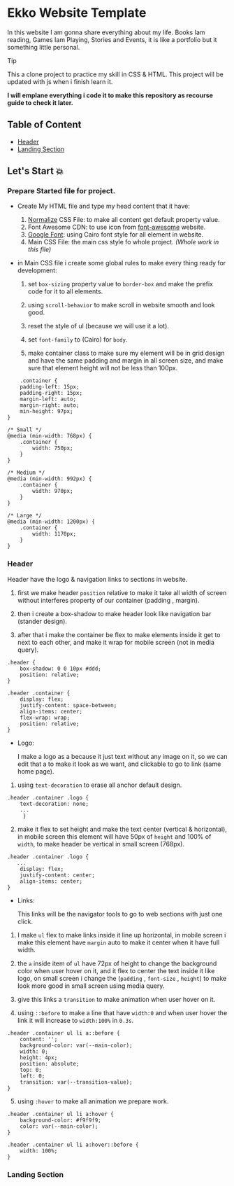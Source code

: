 # Ekko Website Template

In this website I am gonna share everything about my life. Books Iam reading, Games Iam Playing, Stories and Events, it is like a portfolio but it something little personal.

> [!tip]
> This a clone project to practice my skill in CSS & HTML.
> This project will be updated with js when i finish learn it.

**I will emplane everything i code it to make this repository as recourse guide to check it later.**

## Table of Content
- [Header](#Header)
- [Landing Section](#Landing-Section)

## Let's Start 💥

### Prepare Started file for project.

- Create My HTML file and type my head content that it have:

  1. [Normalize](https://necolas.github.io/normalize.css/) CSS File: to make all content get default property value.
  2. Font Awesome CDN: to use icon from [font-awesome](https://fontawesome.com/) website.
  3. [Google Font](https://fonts.google.com/): using Cairo font style for all element in website.
  4. Main CSS File: the main css style fo whole project.
     _(Whole work in this file)_

- in Main CSS file i create some global rules to make every thing ready for development:

  1. set `box-sizing` property value to `border-box` and make the prefix code for it to all elements.

  2. using `scroll-behavior` to make scroll in website smooth and look good.

  3. reset the style of ul (because we will use it a lot).

  4. set `font-family` to (Cairo) for `body`.

  5. make container class to make sure my element will be in grid design and have the same padding and margin in all screen size, and make sure that element height will not be less than 100px.

```
    .container {
    padding-left: 15px;
    padding-right: 15px;
    margin-left: auto;
    margin-right: auto;
    min-height: 97px;
}

/* Small */
@media (min-width: 768px) {
    .container {
        width: 750px;
    }
}

/* Medium */
@media (min-width: 992px) {
    .container {
        width: 970px;
    }
}

/* Large */
@media (min-width: 1200px) {
    .container {
        width: 1170px;
    }
}

```

### Header

Header have the logo & navigation links to sections in website.

1. first we make header `position` relative to make it take all width of screen without interferes property of our container (padding , margin).

2. then i create a box-shadow to make header look like navigation bar (stander design).

3. after that i make the container be flex to make elements inside it get to next to each other, and make it wrap for mobile screen (not in media query).

```
.header {
    box-shadow: 0 0 10px #ddd;
    position: relative;
}

.header .container {
    display: flex;
    justify-content: space-between;
    align-items: center;
    flex-wrap: wrap;
    position: relative;
}
```

- Logo:

  I make a logo as a because it just text without any image on it, so we can edit that a to make it look as we want, and clickable to go to link (same home page).

1. using `text-decoration` to erase all anchor default design.

```
.header .container .logo {
    text-decoration: none;
    ...
     }
```

2. make it flex to set height and make the text center (vertical & horizontal), in mobile screen this element will have 50px of `height` and 100% of `width`, to make header be vertical in small screen (768px).

```
.header .container .logo {
   ...
    display: flex;
    justify-content: center;
    align-items: center;
}
```

- Links:

  This links will be the navigator tools to go to web sections with just one click.

1. I make `ul` flex to make links inside it line up horizontal, in mobile screen i make this element have `margin` auto to make it center when it have full width.

2. the `a` inside item of `ul` have 72px of height to change the background color when user hover on it, and it flex to center the text inside it like logo, on small screen i change the (`padding` , `font-size` , `height`) to make look more good in small screen using media query.

3. give this links a `transition` to make animation when user hover on it.

4. using `::before` to make a line that have `width:0` and when user hover the link it will increase to `width:100%` in `0.3s`.

```
.header .container ul li a::before {
    content: '';
    background-color: var(--main-color);
    width: 0;
    height: 4px;
    position: absolute;
    top: 0;
    left: 0;
    transition: var(--transition-value);
}
```

5. using `:hover` to make all animation we prepare work.

```
.header .container ul li a:hover {
    background-color: #f9f9f9;
    color: var(--main-color);
}

.header .container ul li a:hover::before {
    width: 100%;
}

```

### Landing Section
